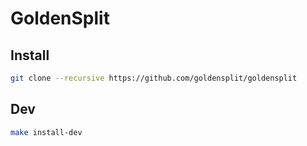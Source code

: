 # GoldenSplit

## Install

```sh
git clone --recursive https://github.com/goldensplit/goldensplit
```

## Dev

```sh
make install-dev
```
